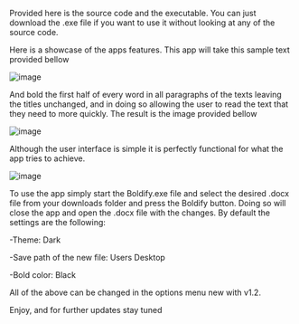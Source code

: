 Provided here is the source code and the executable. You can just download the .exe file if you want to use it without looking at any of the source code.

Here is a showcase of the apps features. This app will take this sample text provided bellow

![image](https://github.com/user-attachments/assets/6e64cfab-53d4-4969-af59-5c40425a5f7a)

And bold the first half of every word in all paragraphs of the texts leaving the titles unchanged, and in doing so allowing the user to read the text that they need to more quickly.
The result is the image provided bellow 

![image](https://github.com/user-attachments/assets/41050e8f-4319-4bba-a785-c44f75984067)

Although the user interface is simple it is perfectly functional for what the app tries to achieve.

![image](https://github.com/user-attachments/assets/7f292d09-9eb0-49f5-8f00-5b32ea724889)

To use the app simply start the Boldify.exe file and select the desired .docx file from your downloads folder and press the Boldify button.
Doing so will close the app and open the .docx file with the changes. By default the settings are the following:

-Theme: Dark

-Save path of the new file: Users Desktop

-Bold color: Black

All of the above can be changed in the options menu new with v1.2.



Enjoy, and for further updates stay tuned
